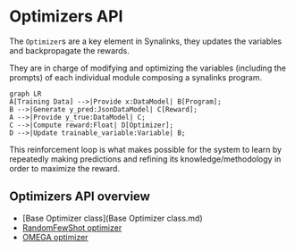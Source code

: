 # Optimizers API

The `Optimizer`s are a key element in Synalinks, they updates the variables and backpropagate the rewards.

They are in charge of modifying and optimizing the variables (including the prompts) of each individual module composing a synalinks program.

```mermaid
graph LR
A[Training Data] -->|Provide x:DataModel| B[Program];
B -->|Generate y_pred:JsonDataModel| C[Reward];
A -->|Provide y_true:DataModel| C;
C -->|Compute reward:Float| D[Optimizer];
D -->|Update trainable_variable:Variable| B;
```

This reinforcement loop is what makes possible for the system to learn by
repeatedly making predictions and refining its knowledge/methodology in order 
to maximize the reward.

## Optimizers API overview

- [Base Optimizer class](Base Optimizer class.md)
- [RandomFewShot optimizer](RandomFewShot.md)
- [OMEGA optimizer](OMEGA.md)